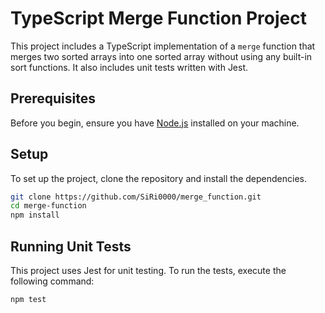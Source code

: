 # TypeScript Merge Function Project

This project includes a TypeScript implementation of a `merge` function that merges two sorted arrays into one sorted array without using any built-in sort functions. It also includes unit tests written with Jest.

## Prerequisites

Before you begin, ensure you have [Node.js](https://nodejs.org/) installed on your machine.

## Setup

To set up the project, clone the repository and install the dependencies.

```bash
git clone https://github.com/SiRi0000/merge_function.git
cd merge-function
npm install
```

## Running Unit Tests

This project uses Jest for unit testing. To run the tests, execute the following command:

```bash
npm test
```
